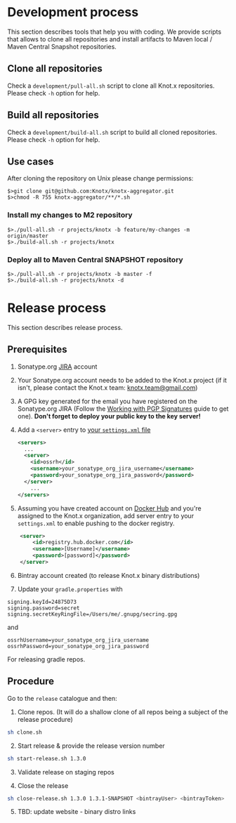 # Development process
This section describes tools that help you with coding. We provide scripts that allows to 
clone all repositories and install artifacts to Maven local / Maven Central Snapshot repositories.

## Clone all repositories

Check a `development/pull-all.sh` script to clone all Knot.x repositories. Please check `-h` option 
for help.

## Build all repositories

Check a `development/build-all.sh` script to build all cloned repositories. Please check `-h` option 
for help.

## Use cases
After cloning the repository on Unix please change permissions:

```
$>git clone git@github.com:Knotx/knotx-aggregator.git
$>chmod -R 755 knotx-aggregator/**/*.sh
```

### Install my changes to M2 repository
```
$>./pull-all.sh -r projects/knotx -b feature/my-changes -m origin/master
$>./build-all.sh -r projects/knotx
```

### Deploy all to Maven Central SNAPSHOT repository
```
$>./pull-all.sh -r projects/knotx -b master -f
$>./build-all.sh -r projects/knotx -d
```

# Release process
This section describes release process.

## Prerequisites
1. Sonatype.org [JIRA](https://issues.sonatype.org/secure/Signup!default.jspa) account

2. Your Sonatype.org account needs to be added to the Knot.x project (if it isn't, please contact the Knot.x team: 
[knotx.team@gmail.com](email:knotx.team@gmail.com))

3. A GPG key generated for the email you have registered on the Sonatype.org JIRA 
(Follow the [Working with PGP Signatures](http://central.sonatype.org/pages/working-with-pgp-signatures.html) 
guide to get one). 
**Don't forget to deploy your public key to the key server!** 

4. Add a `<server>` entry to [your `settings.xml` file](https://maven.apache.org/settings.html#Introduction)
   ```xml
   <servers>
     ...
     <server>
       <id>ossrh</id>
       <username>your_sonatype_org_jira_username</username>
       <password>your_sonatype_org_jira_password</password>
     </server>
       ...
   </servers>    
   ```
   
5. Assuming you have created account on [Docker Hub](https://hub.docker.com/) and you're assigned to the Knot.x organization, add server entry to your `settings.xml` to enable pushing to the docker registry.
```xml
	<server>
		<id>registry.hub.docker.com</id>
		<username>[Username]</username>
		<password>[password]</password>
	</server>
```

6. Bintray account created (to release Knot.x binary distributions)

7. Update your `gradle.properties` with
```
signing.keyId=24875D73
signing.password=secret
signing.secretKeyRingFile=/Users/me/.gnupg/secring.gpg
```
and
```
ossrhUsername=your_sonatype_org_jira_username
ossrhPassword=your_sonatype_org_jira_password
```
For releasing gradle repos.

## Procedure

Go to the `release` catalogue and then: 

1. Clone repos. (It will do a shallow clone of all repos being a subject of the release procedure)
```bash
sh clone.sh
```

2. Start release & provide the release version number
```bash
sh start-release.sh 1.3.0
```

3. Validate release on staging repos

4. Close the release
```bash
sh close-release.sh 1.3.0 1.3.1-SNAPSHOT <bintrayUser> <bintrayToken>
```

5. TBD: update website - binary distro links
